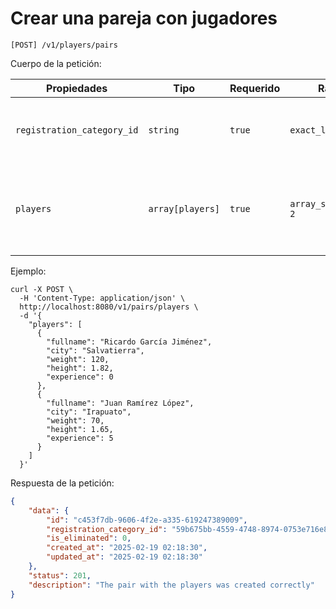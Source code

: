 # Crear una pareja con jugadores

```
[POST] /v1/players/pairs
```

Cuerpo de la petición:

| Propiedades | Tipo | Requerido | Rango | Descripción |
| ----------- | ---- | --------- | ----- | ----------- |
| `registration_category_id` | `string` | `true` | `exact_len: 36` | Identificador de la categoría de inscripción de la pareja. |
| `players` | `array[players]` |  `true` | `array_size_equal: 2` | Una lista con la información de los jugadores de la pareja ([ver](../players/create.md)).

Ejemplo:

```console
curl -X POST \
  -H 'Content-Type: application/json' \
  http://localhost:8080/v1/pairs/players \
  -d '{
    "players": [
      {
        "fullname": "Ricardo García Jiménez",
        "city": "Salvatierra",
        "weight": 120,
        "height": 1.82,
        "experience": 0
      },
      {
        "fullname": "Juan Ramírez López",
        "city": "Irapuato",
        "weight": 70,
        "height": 1.65,
        "experience": 5
      }
    ]
  }'
```

Respuesta de la petición:

```json
{
    "data": {
        "id": "c453f7db-9606-4f2e-a335-619247389009",
        "registration_category_id": "59b675bb-4559-4748-8974-0753e716e8af",
        "is_eliminated": 0,
        "created_at": "2025-02-19 02:18:30",
        "updated_at": "2025-02-19 02:18:30"
    },
    "status": 201,
    "description": "The pair with the players was created correctly"
}
```
